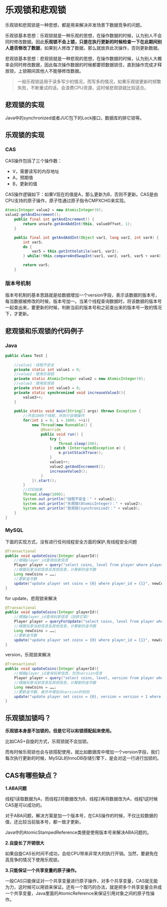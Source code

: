 # 乐观锁和悲观锁

乐观锁和悲观锁是一种思想，都是用来解决并发场景下数据竞争的问题。

乐观锁基本思想：乐观锁就是一种乐观的思想，在操作数据的时候，认为别人不会同时修改数据。因此**乐观锁不会上锁，只是在执行更新的时候检查一下在此期间别人是否修改了数据**，如果别人修改了数据，那么就放弃此次操作，否则更新数据。

悲观锁基本思想：悲观锁就是一种悲观的思想，在操作数据的时候，认为别人大概率会同时修改数据，因此每次操作数据的时候都要把数据锁住，直到操作完成才释放锁，上锁期间其他人不能够修改数据。

> 一般乐观锁适用于读多写少的情况，而写多的情况，如果乐观锁更新时频繁失败，不断重试的话，会浪费CPU资源，这时候悲观锁就比较适合。



## 悲观锁的实现

Java中的synchronized或者JUC包下的Lock接口，数据库的排它锁等。



## 乐观锁的实现

### CAS

CAS操作包括了三个操作数：

- V，需要读写的内存地址
- A，预期值
- B，更新的值

CAS操作逻辑如下：如果V现在的值是A，那么更新为B，否则不更新。CAS是由CPU支持的原子操作，原子性通过原子指令CMPXCHG来实现。

```java
AtomicInteger value2 = new AtomicInteger(0);
value2.getAndIncrement();
    public final int getAndIncrement() {
        return unsafe.getAndAddInt(this, valueOffset, 1);
    }

    public final int getAndAddInt(Object var1, long var2, int var4) {
        int var5;
        do {
            var5 = this.getIntVolatile(var1, var2);
        } while(!this.compareAndSwapInt(var1, var2, var5, var5 + var4));

        return var5;
    }
```





### 版本号机制

版本号机制的基本思路就是给数据增加一个version字段，表示该数据的版本号，每当数据被修改的时候，版本号加一。当某个线程查询数据时，将该数据的版本号一起查出来，要更新的时候，判断当前的版本号和之前查出来的版本号一致的情况下，才更新。



## 悲观锁和乐观锁的代码例子

### Java

```java
public class Test {
     
    //value1：线程不安全
    private static int value1 = 0;
    //value2：使用乐观锁
    private static AtomicInteger value2 = new AtomicInteger(0);
    //value3：使用悲观锁
    private static int value3 = 0;
    private static synchronized void increaseValue3(){
        value3++;
    }
     
    public static void main(String[] args) throws Exception {
        //开启1000个线程，并执行自增操作
        for(int i = 0; i < 1000; ++i){
            new Thread(new Runnable() {
                @Override
                public void run() {
                    try {
                        Thread.sleep(100);
                    } catch (InterruptedException e) {
                        e.printStackTrace();
                    }
                    value1++;
                    value2.getAndIncrement();
                    increaseValue3();
                }
            }).start();
        }
        //打印结果
        Thread.sleep(1000);
        System.out.println("线程不安全：" + value1);
        System.out.println("乐观锁(AtomicInteger)：" + value2);
        System.out.println("悲观锁(synchronized)：" + value3);
    }
}
```

### MySQL

下面的实现方式，没有进行任何线程安全方面的保护,有线程安全问题

```java
@Transactional
public void updateCoins(Integer playerId){
    //根据player_id查询玩家信息
    Player player = query("select coins, level from player where player_id = {0}", playerId);
    //根据玩家当前信息及其他信息，计算新的金币数
    Long newCoins = ……;
    //更新金币数
    update("update player set coins = {0} where player_id = {1}", newCoins, playerId);
}
```

for update，悲观锁来解决

```java
@Transactional
public void updateCoins(Integer playerId){
    //根据player_id查询玩家信息（加排它锁）
    Player player = queryForUpdate("select coins, level from player where player_id = {0} for update", playerId);
    //根据玩家当前信息及其他信息，计算新的金币数
    Long newCoins = ……;
    //更新金币数
    update("update player set coins = {0} where player_id = {1}", newCoins, playerId);
}
```

version，乐观锁来解决

```java
@Transactional
public void updateCoins(Integer playerId){
    //根据player_id查询玩家信息，包含version信息
    Player player = query("select coins, level, version from player where player_id = {0}", playerId);
    //根据玩家当前信息及其他信息，计算新的金币数
    Long newCoins = ……;
    //更新金币数，条件中增加对version的校验
    update("update player set coins = {0}, version = version + 1 where player_id = {1} and version = {2}", newCoins, playerId, player.version);
}
```



## 乐观锁加锁吗？

**乐观锁本身是不加锁的，但是它可以和锁搭配起来使用。**

比如CAS+自旋的方式，乐观锁就不会加锁。

而有时候乐观锁也会与锁搭配使用，就比如数据库中增加一个version字段，我们每次执行更新的时候，MySQL的InnoDB存储引擎下，是会对这一行进行加锁的。



## CAS有哪些缺点？

**1.ABA问题**

线程1读取数据为A，而线程2将数据改为B，线程2再将数据改为A，线程1这时候CAS是可以成功的。

对于ABA问题，解决方案是加一个版本号，在CAS操作的时候，不仅比较数据的值，还比较当前版本号，都一致才更新。

Java中的AtomicStampedReference类便是使用版本号来解决ABA问题的。

**2.自旋长了开销很大**

如果自旋CAS长时间不成功，会给CPU带来非常大的执行开销。当然，要避免在高竞争的情况下使用乐观锁。

**3.只能保证一个共享变量的原子操作。**

一般CAS只能保证对一个共享变量进行原子操作，对多个共享变量，CAS就无能为力，这时候可以用锁来保证。还有一个取巧的办法，就是把多个共享变量合并成一个共享变量，Java里面的AtomicReference来保证引用对象之间的原子性操作。